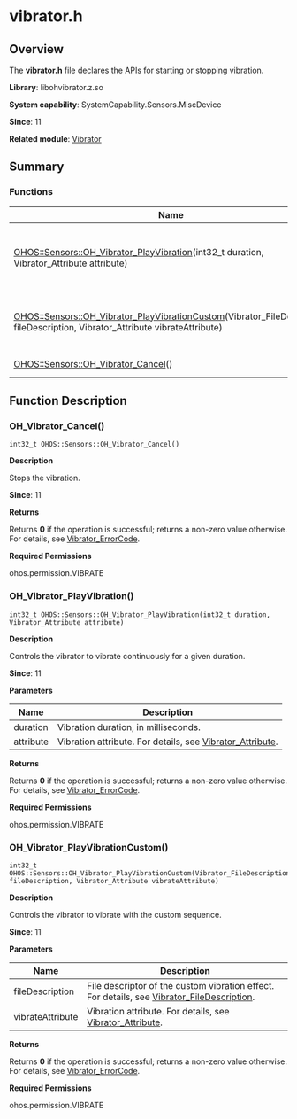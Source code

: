# vibrator.h


## Overview

The **vibrator.h** file declares the APIs for starting or stopping vibration.

**Library**: libohvibrator.z.so

**System capability**: SystemCapability.Sensors.MiscDevice

**Since**: 11

**Related module**: [Vibrator](_vibrator.md)


## Summary


### Functions

| Name| Description|
| -------- | -------- |
| [OHOS::Sensors::OH_Vibrator_PlayVibration](#oh_vibrator_playvibration)(int32_t duration, Vibrator_Attribute attribute) | Controls the vibrator to vibrate continuously for a given duration.|
| [OHOS::Sensors::OH_Vibrator_PlayVibrationCustom](#oh_vibrator_playvibrationcustom)(Vibrator_FileDescription fileDescription, Vibrator_Attribute vibrateAttribute) | Controls the vibrator to vibrate with the custom sequence.          |
| [OHOS::Sensors::OH_Vibrator_Cancel](#oh_vibrator_cancel)() | Stops the vibration. |


## Function Description


### OH_Vibrator_Cancel()

```
int32_t OHOS::Sensors::OH_Vibrator_Cancel()
```
**Description**

Stops the vibration.

**Since**: 11

**Returns**

Returns **0** if the operation is successful; returns a non-zero value otherwise. For details, see [Vibrator_ErrorCode](_vibrator.md#vibrator_errorcode).

**Required Permissions**

ohos.permission.VIBRATE


### OH_Vibrator_PlayVibration()

```
int32_t OHOS::Sensors::OH_Vibrator_PlayVibration(int32_t duration, Vibrator_Attribute attribute)
```
**Description**

Controls the vibrator to vibrate continuously for a given duration.

**Since**: 11

**Parameters**

| Name| Description|
| -------- | -------- |
| duration | Vibration duration, in milliseconds. |
| attribute | Vibration attribute. For details, see [Vibrator_Attribute](_vibrator.md#vibrator_attribute).|

**Returns**

Returns **0** if the operation is successful; returns a non-zero value otherwise. For details, see [Vibrator_ErrorCode](_vibrator.md#vibrator_errorcode).

**Required Permissions**

ohos.permission.VIBRATE


### OH_Vibrator_PlayVibrationCustom()

```
int32_t OHOS::Sensors::OH_Vibrator_PlayVibrationCustom(Vibrator_FileDescription fileDescription, Vibrator_Attribute vibrateAttribute)
```
**Description**

Controls the vibrator to vibrate with the custom sequence.

**Since**: 11

**Parameters**

| Name| Description|
| -------- | -------- |
| fileDescription | File descriptor of the custom vibration effect. For details, see [Vibrator_FileDescription](_vibrator.md#vibrator_filedescription).|
| vibrateAttribute | Vibration attribute. For details, see [Vibrator_Attribute](_vibrator.md#vibrator_attribute).|

**Returns**

Returns **0** if the operation is successful; returns a non-zero value otherwise. For details, see [Vibrator_ErrorCode](_vibrator.md#vibrator_errorcode).

**Required Permissions**

ohos.permission.VIBRATE
